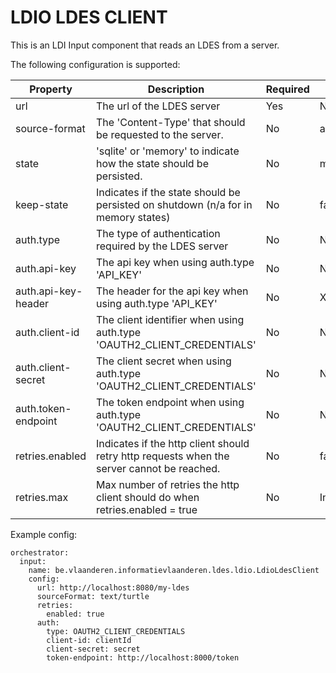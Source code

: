 # LDIO LDES CLIENT
This is an LDI Input component that reads an LDES from a server.

The following configuration is supported:

| Property            | Description                                                                                | Required | Default             | Example                       | Supported values                                              |
|---------------------|--------------------------------------------------------------------------------------------|----------|---------------------|-------------------------------|---------------------------------------------------------------|
| url                 | The url of the LDES server                                                                 | Yes      | N/A                 | http://localhost:8080/my-ldes | HTTP and HTTPS urls                                           |
| source-format       | The 'Content-Type' that should be requested to the server.                                 | No       | application/ld+json | application/n-quads           | Any type supported by [Apache Jena](https://jena.apache.org/) |
| state               | 'sqlite' or 'memory' to indicate how the state should be persisted.                        | No       | memory              | sqlite                        | 'sqlite' or 'memory'                                          |
| keep-state          | Indicates if the state should be persisted on shutdown (n/a for in memory states)          | No       | false               | false                         | true or false                                                 |
| auth.type           | The type of authentication required by the LDES server                                     | No       | NO_AUTH             | OAUTH2_CLIENT_CREDENTIALS     | NO_AUTH, API_KEY or OAUTH2_CLIENT_CREDENTIALS                 |
| auth.api-key        | The api key when using auth.type 'API_KEY'                                                 | No       | N/A                 | myKey                         | String                                                        |
| auth.api-key-header | The header for the api key when using auth.type 'API_KEY'                                  | No       | X-API-KEY           | X-API-KEY                     | String                                                        |
| auth.client-id      | The client identifier when using auth.type 'OAUTH2_CLIENT_CREDENTIALS'                     | No       | N/A                 | myId                          | String                                                        |
| auth.client-secret  | The client secret when using auth.type 'OAUTH2_CLIENT_CREDENTIALS'                         | No       | N/A                 | mySecret                      | String                                                        |
| auth.token-endpoint | The token endpoint when using auth.type 'OAUTH2_CLIENT_CREDENTIALS'                        | No       | N/A                 | http://localhost:8000/token   | HTTP and HTTPS urls                                           |
| retries.enabled     | Indicates if the http client should retry http requests when the server cannot be reached. | No       | false               | true                          | true or false                                                 |
| retries.max         | Max number of retries the http client should do when retries.enabled = true                | No       | Integer.MAX         | 100                           | Integer                                                       |

Example config:

```agsl
orchestrator:
  input:
    name: be.vlaanderen.informatievlaanderen.ldes.ldio.LdioLdesClient
    config:
      url: http://localhost:8080/my-ldes
      sourceFormat: text/turtle
      retries:
        enabled: true
      auth:
        type: OAUTH2_CLIENT_CREDENTIALS
        client-id: clientId
        client-secret: secret
        token-endpoint: http://localhost:8000/token
```